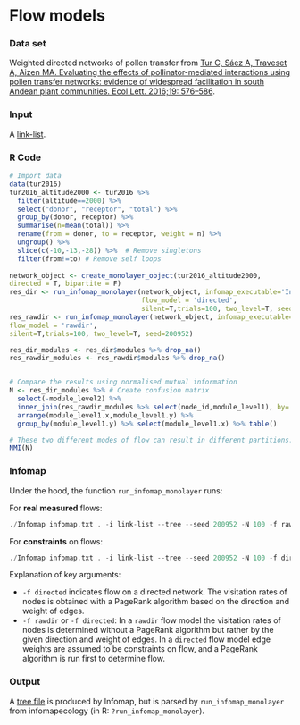 # Flow models

### Data set
Weighted directed networks of pollen transfer from [Tur C, Sáez A, Traveset A, Aizen MA. Evaluating the effects of pollinator-mediated interactions using pollen transfer networks: evidence of widespread facilitation in south Andean plant communities. Ecol Lett. 2016;19: 576–586](https://onlinelibrary.wiley.com/doi/abs/10.1111/ele.12594).

### Input
A [link-list](https://www.mapequation.org/infomap/#InputLinkList).

### R Code
```R
# Import data
data(tur2016)
tur2016_altitude2000 <- tur2016 %>% 
  filter(altitude==2000) %>% 
  select("donor", "receptor", "total") %>% 
  group_by(donor, receptor) %>% 
  summarise(n=mean(total)) %>% 
  rename(from = donor, to = receptor, weight = n) %>% 
  ungroup() %>%
  slice(c(-10,-13,-28)) %>%  # Remove singletons
  filter(from!=to) # Remove self loops
  
network_object <- create_monolayer_object(tur2016_altitude2000, 
directed = T, bipartite = F)
res_dir <- run_infomap_monolayer(network_object, infomap_executable='Infomap',
                                 flow_model = 'directed',
                                 silent=T,trials=100, two_level=T, seed=200952)
res_rawdir <- run_infomap_monolayer(network_object, infomap_executable='Infomap',
flow_model = 'rawdir',
silent=T,trials=100, two_level=T, seed=200952)

res_dir_modules <- res_dir$modules %>% drop_na()
res_rawdir_modules <- res_rawdir$modules %>% drop_na()


# Compare the results using normalised mutual information
N <- res_dir_modules %>% # Create confusion matrix
  select(-module_level2) %>%
  inner_join(res_rawdir_modules %>% select(node_id,module_level1), by='node_id') %>%
  arrange(module_level1.x,module_level1.y) %>%
  group_by(module_level1.y) %>% select(module_level1.x) %>% table()

# These two different modes of flow can result in different partitions.
NMI(N)

```

### Infomap
Under the hood, the function `run_infomap_monolayer` runs:

For **real measured** flows:
```C++
./Infomap infomap.txt . -i link-list --tree --seed 200952 -N 100 -f rawdir --two-level
```

For **constraints** on flows:
```C++
./Infomap infomap.txt . -i link-list --tree --seed 200952 -N 100 -f directed --two-level
```

Explanation of key arguments:
* `-f directed` indicates flow on a directed network. The visitation rates of nodes is obtained with a PageRank algorithm based on the direction and weight of edges.
* `-f rawdir` or `-f directed`: In a `rawdir` flow model the visitation rates of nodes is determined without a PageRank algorithm but rather by the given direction and weight of edges. In a `directed` flow model edge weights are assumed to be constraints on flow, and a PageRank algorithm is run first to determine flow.


### Output
A [tree file](https://www.mapequation.org/infomap/#OutputTree) is produced by Infomap, but is parsed by `run_infomap_monolayer` from infomapecology (in R: `?run_infomap_monolayer`).
